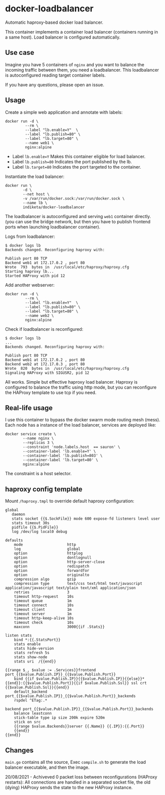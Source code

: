 # docker-loadbalancer
Automatic haproxy-based docker load balancer. 

This container implements a container load balancer (containers running in a same host). Load balancer is configured automatically.

## Use case
Imagine you have 5 containers of ```nginx``` and you want to balance the incoming traffic between them, you need a loadbalancer. This loadbalancer is autoconfigured reading target container labels.

If you have any questions, please open an issue.

## Usage
Create a simple web application and annotate with labels:

```
docker run -d \
         --rm \
         --label "lb.enable=Y"  \
         --label "lb.publish=80" \
         --label "lb.target=80" \
         --name web1 \
         nginx:alpine
```
- Label ```lb.enable=Y``` Makes this container eligible for load balancer.
- Label ```lb.publish=80``` Indicates the port published by the lb.
- Label ```lb.target=80``` Indicates the port targeted to the container.

Instantiate the load balancer:

```
docker run \
        -d \
        --net host \
        -v /var/run/docker.sock:/var/run/docker.sock \
        --name lb \
        indiketa/docker-loadbalancer
```
The loadbalancer is autoconfigured and serving ```web1``` container directly. (you can use the bridge network, but then you have to publish frontend ports when launching loadbalancer container). 

Logs from loadbalancer:
```
$ docker logs lb
Backends changed. Reconfiguring haproxy with:

Publish port 80 TCP
Backend web1 at 172.17.0.2 , port 80
Wrote  793  bytes in  /usr/local/etc/haproxy/haproxy.cfg
Starting haproxy lb...
Started HAProxy with pid 12
```

Add another webserver:

```
docker run -d \
         --rm \
         --label "lb.enable=Y"  \
         --label "lb.publish=80" \
         --label "lb.target=80" \
         --name web2 \
         nginx:alpine
```
Check if loadbalancer is reconfigured:
```
$ docker logs lb
...
Backends changed. Reconfiguring haproxy with:

Publish port 80 TCP
Backend web1 at 172.17.0.2 , port 80
Backend web2 at 172.17.0.3 , port 80
Wrote  820  bytes in  /usr/local/etc/haproxy/haproxy.cfg
Signaling HAProxy with SIGUSR2, pid 12
```
All works.  Simple but effective haproxy load balancer. 
Haproxy is configured to balance the traffic using http mode, but you can reconfigure the HAProxy template to use tcp if you need.


## Real-life usage
I use this container to bypass the docker swarm mode routing mesh (mess). Each node has a instance of the load balancer, services are deployed like:

```
docker service create \
        --name nginx \
        --replicas 3 \
        --constraint 'node.labels.host  == sauron' \ 
        --container-label 'lb.enable=Y' \
        --container-label 'lb.publish=803' \
        --container-label 'lb.target=80' \
        nginx:alpine

```
The constraint is a host selector. 

## haproxy config template
Mount  ```/haproxy.tmpl``` to override default haproxy configuration:

```
global
   daemon
   stats socket {{$.SockFile}} mode 600 expose-fd listeners level user
   stats timeout 30s 
   pidfile {{$.PidFile}}
   log /dev/log local0 debug

defaults
    mode                    http
    log                     global
    option                  httplog
    option                  dontlognull
    option                  http-server-close
    option                  redispatch
    option                  forwardfor
    option                  originalto
    compression algo        gzip
    compression type        text/css text/html text/javascript application/javascript text/plain text/xml application/json
    retries                 3
    timeout http-request    10s
    timeout queue           1m
    timeout connect         10s
    timeout client          1m
    timeout server          1m
    timeout http-keep-alive 10s
    timeout check           10s
    maxconn                 3000{{if .Stats}}

listen stats
    bind *:{{.StatsPort}}
    stats enable
    stats hide-version
    stats refresh 5s
    stats show-node
    stats uri  /{{end}}

{{range $_, $value := .Services}}frontend port_{{$value.Publish.IP}}_{{$value.Publish.Port}}
    bind {{if $value.Publish.IP}}{{$value.Publish.IP}}{{else}}*{{end}}:{{$value.Publish.Port}}{{if $value.Publish.Ssl}} ssl crt {{$value.Publish.Ssl}}{{end}}
    default_backend port_{{$value.Publish.IP}}_{{$value.Publish.Port}}_backends
    rspdel ^ETag:.*

backend port_{{$value.Publish.IP}}_{{$value.Publish.Port}}_backends
    balance leastconn
    stick-table type ip size 200k expire 520m    
    stick on src
    {{range $value.Backends}}server {{.Name}} {{.IP}}:{{.Port}} 
	{{end}}
{{end}}
```


## Changes
```main.go``` contains all the source, Exec `compile.sh` to generate the load balancer executable, and then the image.

20/08/2021 - Achiveved 0 packet loss between reconfigurations (HAProxy restarts): All connections are handled in a separated socket file, the old (dying) HAProxy sends the state to the new HAProxy instance.

